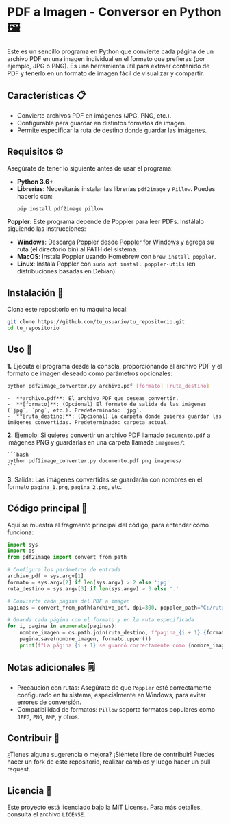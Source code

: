 # PDF a Imagen - Conversor en Python 🖼️
Este es un sencillo programa en Python que convierte cada página de un archivo PDF en una imagen individual en el formato que prefieras (por ejemplo, JPG o PNG). Es una herramienta útil para extraer contenido de PDF y tenerlo en un formato de imagen fácil de visualizar y compartir.

## Características 📋
- Convierte archivos PDF en imágenes (JPG, PNG, etc.).
- Configurable para guardar en distintos formatos de imagen.
- Permite especificar la ruta de destino donde guardar las imágenes.

## Requisitos ⚙️
Asegúrate de tener lo siguiente antes de usar el programa:
- **Python 3.6+**
- **Librerías**: Necesitarás instalar las librerías `pdf2image` y `Pillow`. Puedes hacerlo con:
  ```bash
  pip install pdf2image pillow
  ```
**Poppler**: Este programa depende de Poppler para leer PDFs. Instálalo siguiendo las instrucciones:
- **Windows**: Descarga Poppler desde [Poppler for Windows](https://github.com/oschwartz10612/poppler-windows) y agrega su ruta (el directorio bin) al PATH del sistema.
- **MacOS**: Instala Poppler usando Homebrew con `brew install poppler`.
- **Linux**: Instala Poppler con `sudo apt install poppler-utils` (en distribuciones basadas en Debian).

## Instalación 🚀
Clona este repositorio en tu máquina local:
  ```bash
  git clone https://github.com/tu_usuario/tu_repositorio.git
  cd tu_repositorio
  ```

## Uso 📝
  **1.** Ejecuta el programa desde la consola, proporcionando el archivo PDF y el formato de imagen deseado como parámetros opcionales:
  ```bash
  python pdf2image_converter.py archivo.pdf [formato] [ruta_destino]
  ```
    -  **archivo.pdf**: El archivo PDF que deseas convertir.
    -  **[formato]**: (Opcional) El formato de salida de las imágenes (`jpg`, `png`, etc.). Predeterminado: `jpg`.
    -  **[ruta_destino]**: (Opcional) La carpeta donde quieres guardar las imágenes convertidas. Predeterminado: carpeta actual.

  **2.** Ejemplo: Si quieres convertir un archivo PDF llamado `documento.pdf` a imágenes PNG y guardarlas en una carpeta llamada `imagenes/`:

    ```bash
    python pdf2image_converter.py documento.pdf png imagenes/
    ```

  **3.** Salida: Las imágenes convertidas se guardarán con nombres en el formato `pagina_1.png`, `pagina_2.png`, etc.

## Código principal 📜
Aquí se muestra el fragmento principal del código, para entender cómo funciona:

```python
import sys
import os
from pdf2image import convert_from_path

# Configura los parámetros de entrada
archivo_pdf = sys.argv[1]
formato = sys.argv[2] if len(sys.argv) > 2 else 'jpg'
ruta_destino = sys.argv[3] if len(sys.argv) > 3 else '.'

# Convierte cada página del PDF a imagen
paginas = convert_from_path(archivo_pdf, dpi=300, poppler_path="C:/ruta/a/poppler/bin")

# Guarda cada página con el formato y en la ruta especificada
for i, pagina in enumerate(paginas):
    nombre_imagen = os.path.join(ruta_destino, f"pagina_{i + 1}.{formato}")
    pagina.save(nombre_imagen, formato.upper())
    print(f"La página {i + 1} se guardó correctamente como {nombre_imagen}")

```

## Notas adicionales 🗒️
  - Precaución con rutas: Asegúrate de que `Poppler` esté correctamente configurado en tu sistema, especialmente en Windows, para evitar errores de conversión.
  - Compatibilidad de formatos: `Pillow` soporta formatos populares como `JPEG`, `PNG`, `BMP`, y otros.

## Contribuir 🤝
¿Tienes alguna sugerencia o mejora? ¡Siéntete libre de contribuir! Puedes hacer un fork de este repositorio, realizar cambios y luego hacer un pull request.

## Licencia 📄
Este proyecto está licenciado bajo la MIT License. Para más detalles, consulta el archivo `LICENSE`.